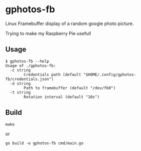 # gphotos-fb

Linux Framebuffer display of a random google photo picture.

Trying to make my Raspberry Pie useful!

## Usage

```
$ gphotos-fb --help
Usage of ./gphotos-fb:
  -c string
        Credentials path (default "$HOME/.config/gphotos-fb/credentials.json")
  -d string
        Path to framebuffer (default "/dev/fb0")
  -t string
        Rotation interval (default "10s")
```

## Build

```
make
```

or

```
go build -o gphotos-fb cmd/main.go
```
